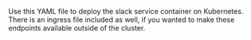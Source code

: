 Use this YAML file to deploy the slack service container on Kubernetes. There is an ingress file included as well, if you wanted to make these endpoints available outside of the cluster. 

